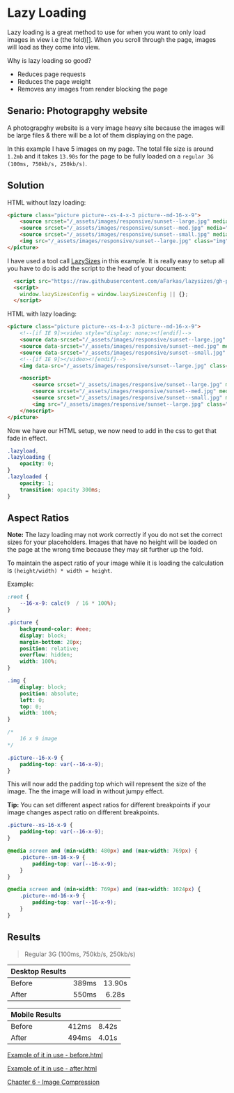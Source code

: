 # Lazy Loading

Lazy loading is a great method to use for when you want to only load images in view i.e (the fold)[]. When you scroll through the page, images will load as they come into view.

Why is lazy loading so good?

- Reduces page requests
- Reduces the page weight
- Removes any images from render blocking the page

## Senario: Photograpghy website

A photograpghy website is a very image heavy site because the images will be large files & there will be a lot of them displaying on the page.

In this example I have 5 images on my page. The total file size is around `1.2mb` and it takes `13.90s` for the page to be fully loaded on a `regular 3G (100ms, 750kb/s, 250kb/s)`.

## Solution

HTML without lazy loading:

```html
<picture class="picture picture--xs-4-x-3 picture--md-16-x-9">
	<source srcset="/_assets/images/responsive/sunset--large.jpg" media="(min-width: 769px)">
	<source srcset="/_assets/images/responsive/sunset--med.jpg" media="(min-width: 480px) and (max-width: 769px)">
	<source srcset="/_assets/images/responsive/sunset--small.jpg" media="(max-width: 480px)">
	<img src="/_assets/images/responsive/sunset--large.jpg" class="img" alt="Sunset photograpghy" />
</picture>
```

I have used a tool call [LazySizes](https://github.com/aFarkas/lazysizes) in this example. It is really easy to setup all you have to do is add the script to the head of your document:

```html
  <script src="https://raw.githubusercontent.com/aFarkas/lazysizes/gh-pages/lazysizes.min.js" async=""></script>
  <script>
    window.lazySizesConfig = window.lazySizesConfig || {};
  </script>
```

HTML with lazy loading:

```html
<picture class="picture picture--xs-4-x-3 picture--md-16-x-9">
	<!--[if IE 9]><video style="display: none;><![endif]-->
	<source data-srcset="/_assets/images/responsive/sunset--large.jpg" media="(min-width: 769px)">
	<source data-srcset="/_assets/images/responsive/sunset--med.jpg" media="(min-width: 480px) and (max-width: 769px)">
	<source data-srcset="/_assets/images/responsive/sunset--small.jpg" media="(max-width: 480px)">
	<!--[if IE 9]></video><![endif]-->
	<img data-src="/_assets/images/responsive/sunset--large.jpg" class="img lazyload" alt="Sunset photograpghy" />

	<noscript>
		<source srcset="/_assets/images/responsive/sunset--large.jpg" media="(min-width: 769px)">
		<source srcset="/_assets/images/responsive/sunset--med.jpg" media="(min-width: 480px) and (max-width: 769px)">
		<source srcset="/_assets/images/responsive/sunset--small.jpg" media="(max-width: 480px)">
		<img src="/_assets/images/responsive/sunset--large.jpg" class="img" alt="Sunset photograpghy" />
	</noscript>
</picture>
```

Now we have our HTML setup, we now need to add in the css to get that fade in effect.

```css
.lazyload,
.lazyloading {
	opacity: 0;
}
.lazyloaded {
	opacity: 1;
	transition: opacity 300ms;
}
```

## Aspect Ratios

**Note:** The lazy loading may not work correctly if you do not set the correct sizes for your placeholders. Images that have no height will be loaded on the page at the wrong time because they may sit further up the fold.

To maintain the aspect ratio of your image while it is loading the calculation is `(height/width) * width = height`.

Example:

```css
:root {
	--16-x-9: calc(9  / 16 * 100%);
}

.picture {
	background-color: #eee;
	display: block;
	margin-bottom: 20px;
	position: relative;
	overflow: hidden;
	width: 100%;
}

.img {
	display: block;
	position: absolute;
	left: 0;
	top: 0;
	width: 100%;
}

/*
	16 x 9 image
*/

.picture--16-x-9 {
	padding-top: var(--16-x-9);
}

```

This will now add the padding top which will represent the size of the image. The the image will load in without jumpy effect.

**Tip:** You can set different aspect ratios for different breakpoints if your image changes aspect ratio on different breakpoints.

```css
.picture--xs-16-x-9 {
	padding-top: var(--16-x-9);
}

@media screen and (min-width: 480px) and (max-width: 769px) {
	.picture--sm-16-x-9 {
		padding-top: var(--16-x-9);
	}
}

@media screen and (min-width: 769px) and (max-width: 1024px) {
	.picture--md-16-x-9 {
		padding-top: var(--16-x-9);
	}
}
```

## Results
> Regular 3G (100ms, 750kb/s, 250kb/s)

|Desktop Results     |      |       |
|--------------------|:----:|:-----:|
|Before              | 389ms| 13.90s|
|After               | 550ms|  6.28s|


|Mobile Results      |      |       |
|--------------------|:----:|:-----:|
|Before              | 412ms|  8.42s|
|After               | 494ms|  4.01s|

[Example of it in use - before.html](https://cdm.rawgit/code-mattclaffey/performance-kit/master/demos/04/before.html)

[Example of it in use - after.html](https://cdm.rawgit/code-mattclaffey/performance-kit/master/demos/04/after.html)

[Chapter 6 - Image Compression](https://github.com/code-mattclaffey/performance-kit/tree/master/06-Image-compression/readme.md)
